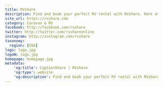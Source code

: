 ```yaml
---
title: RVshare
description: Find and book your perfect RV rental with RVshare. Rent everything from Class A Motorhome, Class B, Class C, or Travel Trailer.
site_url: https://rvshare.com
category: Caravan & RV
facebook: http://facebook.com/rvshare
twitter: http://twitter.com/rvshareonline
instagram: http://instagram.com/rvshare
taxonomy:
  region: [USA]
logo: logo.jpg
logoW: logo.jpg
homepage: homepage.jpg
metadata:
    'og:title': CaptainShare | RVshare
    'og:type': website
    'og:description': Find and book your perfect RV rental with RVshare. Rent everything from Class A Motorhome, Class B, Class C, or Travel Trailer.
---
```

